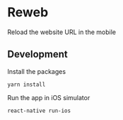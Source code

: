 # Reweb

Reload the website URL in the mobile

## Development

Install the packages

    yarn install

Run the app in iOS simulator

    react-native run-ios
